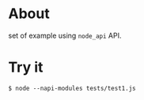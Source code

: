 # About

set of example using `node_api` API.

# Try it

```
$ node --napi-modules tests/test1.js

```
